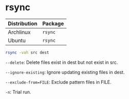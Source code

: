 # rsync

| Distribution | Package |
| ------------ | ------- |
| Archlinux    | `rsync` |
| Ubuntu       | `rsync` |

```sh
rsync -vah src dest
```

`--delete`: Delete files exist in dest but not exist in src.

`--ignore-existing`: Ignore updating existing files in dest.

`--exclude-from=FILE`: Exclude pattern files in FILE.

`-n`: Trial run.
